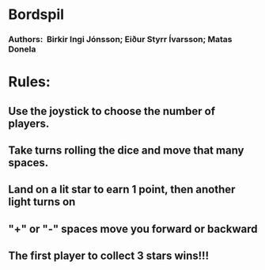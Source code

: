 # Bordspil

### Authors:  Birkir Ingi Jónsson; Eiður Styrr Ívarsson; Matas Donela

# Rules:
## Use the joystick to choose the number of players.
## Take turns rolling the dice and move that many spaces.
## Land on a lit star to earn 1 point, then another light turns on
## "+" or "-" spaces move you forward or backward
## The first player to collect 3 stars wins!!!


